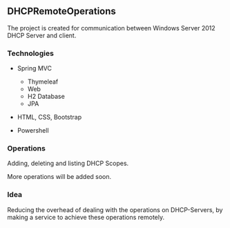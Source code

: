## DHCPRemoteOperations
The project is created for communication between Windows Server 2012 DHCP Server and client.

### Technologies
- Spring MVC
  - Thymeleaf
  - Web
  - H2 Database
  - JPA
  
- HTML, CSS, Bootstrap

- Powershell

### Operations
Adding, deleting and listing DHCP Scopes.

More operations will be added soon.

### Idea
Reducing the overhead of dealing with the operations on DHCP-Servers, by making a service to achieve these operations remotely.
